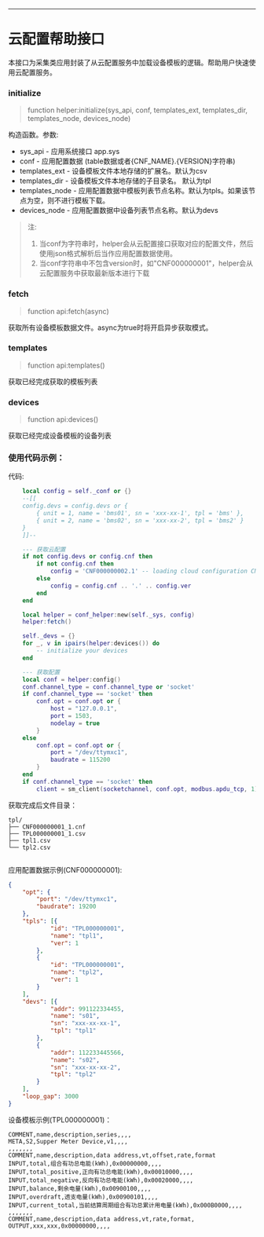 
---

# 云配置帮助接口


本接口为采集类应用封装了从云配置服务中加载设备模板的逻辑。帮助用户快速使用云配置服务。


### initialize
> function helper:initialize(sys_api, conf, templates_ext, templates_dir, templates_node, devices_node)

构造函数。参数:

* sys_api - 应用系统接口 app.sys
* conf - 应用配置数据 (table数据或者{CNF_NAME}.{VERSION}字符串)
* templates_ext - 设备模板文件本地存储的扩展名。默认为csv
* templates_dir - 设备模板文件本地存储的子目录名。 默认为tpl
* templates_node - 应用配置数据中模板列表节点名称。默认为tpls。如果该节点为空，则不进行模板下载。
* devices_node - 应用配置数据中设备列表节点名称。默认为devs


> 注:
> 1. 当conf为字符串时，helper会从云配置接口获取对应的配置文件，然后使用json格式解析后当作应用配置数据使用。
> 2. 当conf字符串中不包含version时，如"CNF000000001"，helper会从云配置服务中获取最新版本进行下载
>


### fetch
> function api:fetch(async)

获取所有设备模板数据文件。async为true时将开启异步获取模式。


### templates
> function api:templates()

获取已经完成获取的模板列表


### devices
> function api:devices()

获取已经完成设备模板的设备列表


### 使用代码示例：

代码:

``` lua
	local config = self._conf or {}
	--[[
	config.devs = config.devs or {
		{ unit = 1, name = 'bms01', sn = 'xxx-xx-1', tpl = 'bms' },
		{ unit = 2, name = 'bms02', sn = 'xxx-xx-2', tpl = 'bms2' }
	}
	]]--

	--- 获取云配置
	if not config.devs or config.cnf then
		if not config.cnf then
			config = 'CNF000000002.1' -- loading cloud configuration CNF000000002 version 1
		else
			config = config.cnf .. '.' .. config.ver
		end
	end

	local helper = conf_helper:new(self._sys, config)
	helper:fetch()

	self._devs = {}
	for _, v in ipairs(helper:devices()) do
		-- initialize your devices
	end

	--- 获取配置
	local conf = helper:config()
	conf.channel_type = conf.channel_type or 'socket'
	if conf.channel_type == 'socket' then
		conf.opt = conf.opt or {
			host = "127.0.0.1",
			port = 1503,
			nodelay = true
		}
	else
		conf.opt = conf.opt or {
			port = "/dev/ttymxc1",
			baudrate = 115200
		}
	end
	if conf.channel_type == 'socket' then
		client = sm_client(socketchannel, conf.opt, modbus.apdu_tcp, 1)
```

获取完成后文件目录：
```
tpl/
├── CNF000000001_1.cnf
├── TPL000000001_1.csv
├── tpl1.csv
└── tpl2.csv
 
```

应用配置数据示例(CNF000000001):

``` json
{
	"opt": {
		"port": "/dev/ttymxc1",
		"baudrate": 19200
	},
	"tpls": [{
			"id": "TPL000000001",
			"name": "tpl1",
			"ver": 1
		},
		{
			"id": "TPL000000001",
			"name": "tpl2",
			"ver": 1
		}
	],
	"devs": [{
			"addr": 991122334455,
			"name": "s01",
			"sn": "xxx-xx-xx-1",
			"tpl": "tpl1"
		},
		{
			"addr": 112233445566,
			"name": "s02",
			"sn": "xxx-xx-xx-2",
			"tpl": "tpl2"
		}
	],
	"loop_gap": 3000
}
```

设备模板示例(TPL000000001)：

``` csv
COMMENT,name,description,series,,,,
META,S2,Supper Meter Device,v1,,,,
,,,,,,,
COMMENT,name,description,data address,vt,offset,rate,format
INPUT,total,组合有功总电能(kWh),0x00000000,,,,
INPUT,total_positive,正向有功总电能(kWh),0x00010000,,,,
INPUT,total_negative,反向有功总电能(kWh),0x00020000,,,,
INPUT,balance,剩余电量(kWh),0x00900100,,,,
INPUT,overdraft,透支电量(kWh),0x00900101,,,,
INPUT,current_total,当前结算周期组合有功总累计用电量(kWh),0x000B0000,,,,
,,,,,,,
COMMENT,name,description,data address,vt,rate,format,
OUTPUT,xxx,xxx,0x00000000,,,,
```



